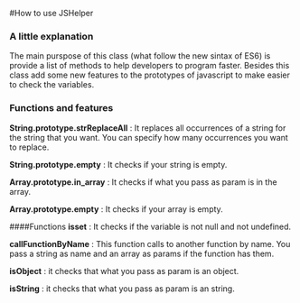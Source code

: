 #How to use JSHelper
### A little explanation
The main purspose of this class (what follow the new sintax of ES6) is provide a list of methods to help developers to program faster. Besides this class add some
new features to the prototypes of javascript to make easier to check the variables.

### Functions and features
**String.prototype.strReplaceAll** : It replaces all occurrences of a string for the string that you want. You can specify how many occurrences you want
                                     to replace.

**String.prototype.empty** : It checks if your string is empty.

**Array.prototype.in_array** : It checks if what you pass as param is in the array.

**Array.prototype.empty** : It checks if your array is empty.

####Functions
**isset** : It checks if the variable is not null and not undefined.

**callFunctionByName** : This function calls to another function by name. You pass a string as name and an array as params
if the function has them.

**isObject** : it checks that what you pass as param is an object.

**isString** : it checks that what you pass as param is an string.

